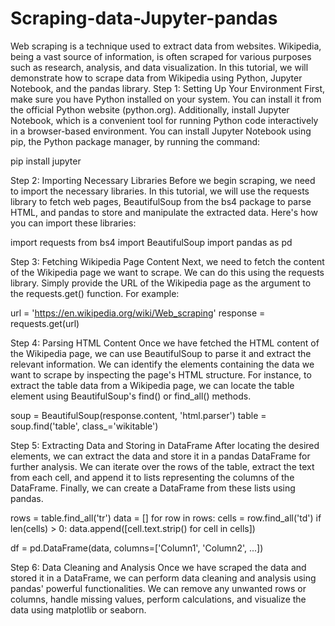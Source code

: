 # Scraping-data-Jupyter-pandas
Web scraping is a technique used to extract data from websites. Wikipedia, being a vast source of information, is often scraped for various purposes such as research, analysis, and data visualization. In this tutorial, we will demonstrate how to scrape data from Wikipedia using Python, Jupyter Notebook, and the pandas library.
Step 1: Setting Up Your Environment
First, make sure you have Python installed on your system. You can install it from the official Python website (python.org). Additionally, install Jupyter Notebook, which is a convenient tool for running Python code interactively in a browser-based environment. You can install Jupyter Notebook using pip, the Python package manager, by running the command:

pip install jupyter

Step 2: Importing Necessary Libraries
Before we begin scraping, we need to import the necessary libraries. In this tutorial, we will use the requests library to fetch web pages, BeautifulSoup from the bs4 package to parse HTML, and pandas to store and manipulate the extracted data. Here's how you can import these libraries:

import requests
from bs4 import BeautifulSoup
import pandas as pd

Step 3: Fetching Wikipedia Page Content
Next, we need to fetch the content of the Wikipedia page we want to scrape. We can do this using the requests library. Simply provide the URL of the Wikipedia page as the argument to the requests.get() function. For example:

url = 'https://en.wikipedia.org/wiki/Web_scraping'
response = requests.get(url)

Step 4: Parsing HTML Content
Once we have fetched the HTML content of the Wikipedia page, we can use BeautifulSoup to parse it and extract the relevant information. We can identify the elements containing the data we want to scrape by inspecting the page's HTML structure. For instance, to extract the table data from a Wikipedia page, we can locate the table element using BeautifulSoup's find() or find_all() methods.

soup = BeautifulSoup(response.content, 'html.parser')
table = soup.find('table', class_='wikitable')

Step 5: Extracting Data and Storing in DataFrame
After locating the desired elements, we can extract the data and store it in a pandas DataFrame for further analysis. We can iterate over the rows of the table, extract the text from each cell, and append it to lists representing the columns of the DataFrame. Finally, we can create a DataFrame from these lists using pandas.

rows = table.find_all('tr')
data = []
for row in rows:
    cells = row.find_all('td')
    if len(cells) > 0:
        data.append([cell.text.strip() for cell in cells])

df = pd.DataFrame(data, columns=['Column1', 'Column2', ...])



Step 6: Data Cleaning and Analysis
Once we have scraped the data and stored it in a DataFrame, we can perform data cleaning and analysis using pandas' powerful functionalities. We can remove any unwanted rows or columns, handle missing values, perform calculations, and visualize the data using matplotlib or seaborn.

